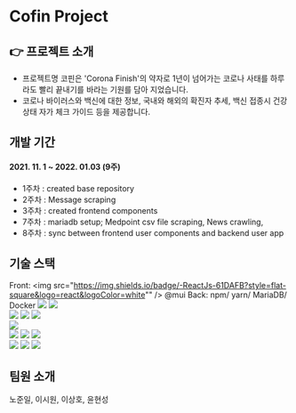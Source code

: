 # Cofin Project

## 👉 프로젝트 소개

- 프로젝트명 코핀은 'Corona Finish'의 약자로 1년이 넘어가는 코로나 사태를 하루라도 빨리 끝내기를 바라는 기원를 담아 지었습니다.
- 코로나 바이러스와 백신에 대한 정보, 국내와 해외의 확진자 추세, 백신 접종시 건강상태 자가 체크 가이드 등을 제공합니다.

## 개발 기간
#### 2021. 11. 1 ~ 2022. 01.03 (9주)

+ 1주차 : created base repository
+ 2주차 : Message scraping
+ 3주차 : created frontend components
+ 7주차 : mariadb setup; Medpoint csv file scraping, News crawling, 
+ 8주차 : sync between frontend user components and backend user app

## 기술 스택

Front: <img src="https://img.shields.io/badge/-ReactJs-61DAFB?style=flat-square&logo=react&logoColor=white"" />
@mui Back: npm/ yarn/ MariaDB/ Docker
<img src="https://img.shields.io/badge/Spring Boot-6DB33F?style=flat-square&logo=SpringBoot&logoColor=white"/> <img src="https://img.shields.io/badge/Django-092E20?style=flat-square&logo=Django&logoColor=orange"/><br>
<img src="https://img.shields.io/badge/Java-007396?style=flat-square&logo=Java&logoColor=white"/> <img src="https://img.shields.io/badge/Python-3776AB?style=flat-square&logo=Python&logoColor=yellow"/> <img src="https://img.shields.io/badge/JavaScript-F7DF1E?style=flat-square&logo=JavaScript&logoColor=white"/><br>
<img src="https://img.shields.io/badge/MariaDB-003545?style=flat-square&logo=MariaDB&logoColor=white"/><br>
<img src="https://img.shields.io/badge/Docker-2496ED?style=flat-square&logo=Docker&logoColor=white"/> <img src="https://img.shields.io/badge/Anaconda-44A833?style=flat-square&logo=Anaconda&logoColor=white"/> <img src="https://img.shields.io/badge/Redux-764ABC?style=flat-square&logo=Redux&logoColor=white"/><br> 
<img src="https://img.shields.io/badge/PyCharm-000000?style=flat-square&logo=PyCharm&logoColor=yellow"/> <img src="https://img.shields.io/badge/IntelliJ IDEA-000000?style=flat-square&logo=IntelliJ IDEA&logoColor=critical"/> <img src="https://img.shields.io/badge/Visual Studio Code-007ACC?style=flat-square&logo=Visual Studio Code&logoColor=white"/><br>


## 팀원 소개
노준일, 이시원, 이상호, 윤현성
